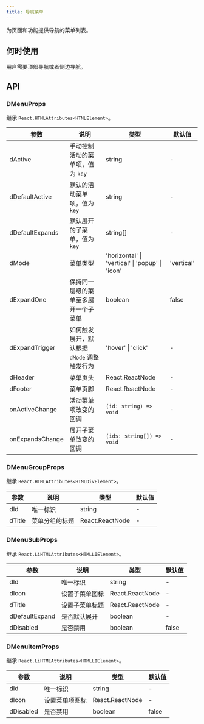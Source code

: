 ```yaml
---
title: 导航菜单
---
```


为页面和功能提供导航的菜单列表。

## 何时使用

用户需要顶部导航或者侧边导航。

## API

### DMenuProps

继承 `React.HTMLAttributes<HTMLElement>`。

<!-- prettier-ignore-start -->
| 参数 | 说明 | 类型 | 默认值 | 
| --- | --- | --- | --- | 
| dActive | 手动控制活动的菜单项，值为 `key` | string | - |
| dDefaultActive | 默认的活动菜单项，值为 `key` | string | - |
| dDefaultExpands | 默认展开的子菜单，值为 `key` | string[]  | - |
| dMode | 菜单类型 | 'horizontal' \| 'vertical' \| 'popup' \| 'icon' | 'vertical' |
| dExpandOne | 保持同一层级的菜单至多展开一个子菜单 | boolean | false |
| dExpandTrigger | 如何触发展开，默认根据 `dMode` 调整触发行为 | 'hover' \| 'click' | - |
| dHeader | 菜单页头 | React.ReactNode | - |
| dFooter | 菜单页脚 | React.ReactNode | - |
| onActiveChange | 活动菜单项改变的回调 | `(id: string) => void` | - |
| onExpandsChange | 展开子菜单改变的回调 | `(ids: string[]) => void` | - |
<!-- prettier-ignore-end -->

### DMenuGroupProps

继承 `React.HTMLAttributes<HTMLDivElement>`。

<!-- prettier-ignore-start -->
| 参数 | 说明 | 类型 | 默认值 | 
| --- | --- | --- | --- | 
| dId | 唯一标识 | string | - |
| dTitle | 菜单分组的标题 | React.ReactNode | - |
<!-- prettier-ignore-end -->

### DMenuSubProps

继承 `React.LiHTMLAttributes<HTMLLIElement>`。

<!-- prettier-ignore-start -->
| 参数 | 说明 | 类型 | 默认值 | 
| --- | --- | --- | --- | 
| dId | 唯一标识 | string | - |
| dIcon | 设置子菜单图标 | React.ReactNode | - |
| dTitle | 设置子菜单标题 | React.ReactNode | - |
| dDefaultExpand | 是否默认展开 | boolean | - |
| dDisabled | 是否禁用 | boolean | false |
<!-- prettier-ignore-end -->

### DMenuItemProps

继承 `React.LiHTMLAttributes<HTMLLIElement>`。

<!-- prettier-ignore-start -->
| 参数 | 说明 | 类型 | 默认值 | 
| --- | --- | --- | --- | 
| dId | 唯一标识 | string | - |
| dIcon | 设置菜单项图标 | React.ReactNode | - |
| dDisabled | 是否禁用 | boolean | false |
<!-- prettier-ignore-end -->
